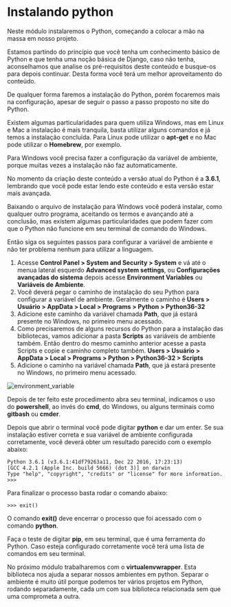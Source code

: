 # Instalando python

Neste módulo instalaremos o Python, começando a colocar a mão na massa em nosso projeto.

Estamos partindo do princípio que você tenha um conhecimento básico de Python e que tenha uma noção básica de Django, caso não tenha, aconselhamos que analise os pré-requisitos deste conteúdo e busque-os para depois continuar. Desta forma você terá um melhor aproveitamento do conteúdo.

De qualquer forma faremos a instalação do Python, porém focaremos mais na configuração, apesar de seguir o passo a passo proposto no site do Python.

Existem algumas particularidades para quem utiliza Windows, mas em Linux e Mac a instalação é mais tranquila, basta utilizar alguns comandos e já temos a instalação concluída. Para Linux pode utilizar o **apt-get** e no Mac pode utilizar o **Homebrew**, por exemplo.

Para Windows você precisa fazer a configuração da variável de ambiente, porque muitas vezes a instalação não faz automaticamente.

No momento da criação deste conteúdo a versão atual do Python é a **3.6.1**, lembrando que você pode estar lendo este conteúdo e esta versão estar mais avançada.

Baixando o arquivo de instalação para Windows você poderá instalar, como qualquer outro programa, aceitando os termos e avançando até a conclusão, mas existem algumas particularidades que podem fazer com que o Python não funcione em seu terminal de comando do Windows.

Então siga os seguintes passos para configurar a variável de ambiente e não ter problema nenhum para utilizar a linguagem.

1. Acesse **Control Panel > System and Security > System** e vá até o menua lateral esquerdo **Advanced system settings**, ou **Configurações avançadas do sistema** depois acesse **Environment Variables** ou **Variáveis de Ambiente**.
2. Você deverá pegar o caminho de instalação do seu Python para configurar a variável de ambiente. Geralmente o caminho é **Users > Usuário > AppData > Local > Programs > Python > Python36-32**
3. Adicione este caminho da variável chamada **Path**, que já estará presente no Windows, no primeiro menu acessado.
4. Como precisaremos de alguns recursos do Python para a instalação das bibliotecas, vamos adicionar a pasta **Scripts** as variáveis de ambiente também. Então dentro do mesmo caminho anterior acesse a pasta Scripts e copie e caminho completo também. **Users > Usuário > AppData > Local > Programs > Python > Python36-32 > Scripts**
5. Adicione o caminho na variável chamada **Path**, que já estará presente no Windows, no primeiro menu acessado.

![environment_variable](./images/environment_variable.png "environment_variable")

Depois de ter feito este procedimento abra seu terminal, indicamos o uso do **powershell**, ao invés do **cmd**, do Windows, ou alguns terminais como **gitbash** ou **cmder**.

Depois que abrir o terminal você pode digitar **python** e dar um enter. Se sua instalação estiver correta e sua variável de ambiente configurada corretamente, você deverá obter um resultado parecido com o exemplo abaixo:

```
Python 3.6.1 (v3.6.1:41df79263a11, Dec 22 2016, 17:23:13) 
[GCC 4.2.1 (Apple Inc. build 5666) (dot 3)] on darwin
Type "help", "copyright", "credits" or "license" for more information.
>>>
```

Para finalizar o processo basta rodar o comando abaixo:

`>>> exit()`

O comando **exit()** deve encerrar o processo que foi acessado com o comando **python**.

Faça o teste de digitar **pip**, em seu terminal, que é uma ferramenta do Python. Caso esteja configurado corretamente você terá uma lista de comandos em seu terminal.

No próximo módulo trabalharemos com o **virtualenvwrapper**. Esta biblioteca nos ajuda a separar nossos ambientes em python. Separar o ambiente é muito útil porque podemos ter vários projetos em Python, rodando separadamente, cada um com sua biblioteca relacionada sem que uma comprometa a outra.